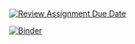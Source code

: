 [![Review Assignment Due Date](https://classroom.github.com/assets/deadline-readme-button-24ddc0f5d75046c5622901739e7c5dd533143b0c8e959d652212380cedb1ea36.svg)](https://classroom.github.com/a/GmkX7aIg)

[![Binder](https://mybinder.org/badge_logo.svg)](https://mybinder.org/v2/gh/ZHAW-dm4bem-2023/reproducible-report-michael_fabian/HEAD)
